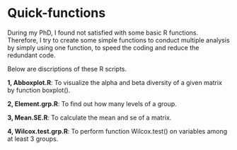 # Quick-functions

During my PhD, I found not satisfied with some basic R functions. Therefore, I try to create some simple functions to conduct multiple analysis by simply using one function, to speed the coding and reduce the redundant code.

Below are discriptions of these R scripts.

**1, Abboxplot.R**: To visualize the alpha and beta diversity of a given matrix by function boxplot().

**2, Element.grp.R**: To find out how many levels of a group.

**3, Mean.SE.R**: To calculate the mean and se of a matrix.

**4, Wilcox.test.grp.R**: To perform function Wilcox.test() on variables among at least 3 groups.
